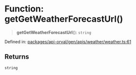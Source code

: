 # Function: getGetWeatherForecastUrl()

> **getGetWeatherForecastUrl**(): `string`

Defined in: [packages/api-orval/gen/apis/weather/weather.ts:61](https://github.com/the-inconvenience-store/mono-example/blob/a3e1f4667d455f254c4a536af743fc2dff215781/packages/api-orval/gen/apis/weather/weather.ts#L61)

## Returns

`string`
